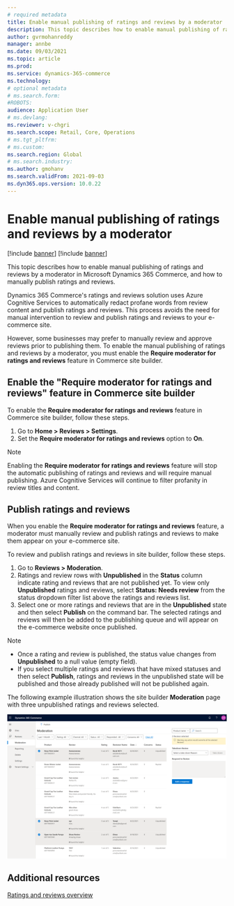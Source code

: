 ```yaml
---
# required metadata
title: Enable manual publishing of ratings and reviews by a moderator
description: This topic describes how to enable manual publishing of ratings and reviews by a moderator in Microsoft Dynamics 365 Commerce, and how to manually publish ratings and reviews.
author: gvrmohanreddy
manager: annbe
ms.date: 09/03/2021
ms.topic: article
ms.prod: 
ms.service: dynamics-365-commerce
ms.technology: 
# optional metadata
# ms.search.form:  
#ROBOTS: 
audience: Application User
# ms.devlang: 
ms.reviewer: v-chgri
ms.search.scope: Retail, Core, Operations
# ms.tgt_pltfrm: 
# ms.custom: 
ms.search.region: Global
# ms.search.industry: 
ms.author: gmohanv
ms.search.validFrom: 2021-09-03
ms.dyn365.ops.version: 10.0.22
---
```


# Enable manual publishing of ratings and reviews by a moderator

[!include [banner](includes/banner.md)]
[!include [banner](includes/preview-banner.md)]

This topic describes how to enable manual publishing of ratings and reviews by a moderator in Microsoft Dynamics 365 Commerce, and how to manually publish ratings and reviews.

Dynamics 365 Commerce's ratings and reviews solution uses Azure Cognitive Services to automatically redact profane words from review content and publish ratings and reviews. This process avoids the need for manual intervention to review and publish ratings and reviews to your e-commerce site. 

However, some businesses may prefer to manually review and approve reviews prior to publishing them. To enable the manual publishing of ratings and reviews by a moderator, you must enable the **Require moderator for ratings and reviews** feature in Commerce site builder.

## Enable the "Require moderator for ratings and reviews" feature in Commerce site builder

To enable the **Require moderator for ratings and reviews** feature in Commerce site builder, follow these steps.

1. Go to **Home \> Reviews \> Settings**.
1. Set the **Require moderator for ratings and reviews** option to **On**.

> [!NOTE]
> Enabling the **Require moderator for ratings and reviews** feature will stop the automatic publishing of ratings and reviews and will require manual publishing. Azure Cognitive Services will continue to filter profanity in review titles and content.

<!--!["Require moderator for ratings and reviews" setting in site builder](media/Ratings-reviews-settings-human-moderation.png)-->

## Publish ratings and reviews

When you enable the **Require moderator for ratings and reviews** feature, a moderator must manually review and publish ratings and reviews to make them appear on your e-commerce site. 

To review and publish ratings and reviews in site builder, follow these steps.

1. Go to **Reviews \> Moderation**. 
1. Ratings and review rows with **Unpublished** in the **Status** column indicate rating and reviews that are not published yet. To view only **Unpublished** ratings and reviews, select **Status: Needs review** from the status dropdown filter list above the ratings and reviews list.
1. Select one or more ratings and reviews that are in the **Unpublished** state and then select **Publish** on the command bar. The selected ratings and reviews will then be added to the publishing queue and will appear on the e-commerce website once published.  

> [!NOTE]
> - Once a rating and review is published, the status value changes from **Unpublished** to a null value (empty field).  
> - If you select multiple ratings and reviews that have mixed statuses and then select **Publish**, ratings and reviews in the unpublished state will be published and those already published will not be published again.

The following example illustration shows the site builder **Moderation** page with three unpublished ratings and reviews selected.

![Commerce site builder Moderator page with three unpublished ratings and review selected](media/Ratings-reviews-publishing-reviews.png)


<!--![Dynamics 365 Commerce - Ratings and Review configuration 2](media/Ratings-reviews-published-reviews.png)-->
<!--![Status filter](media/Ratings-reviews-published-reviews-status-filter.png)-->

## Additional resources

[Ratings and reviews overview](ratings-reviews-overview.md)
